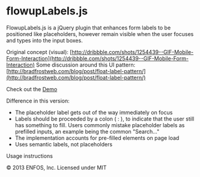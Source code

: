 flowupLabels.js
===============

FlowupLabels.js is a jQuery plugin that enhances form labels to be positioned like placeholders, however remain visible when the user focuses and types into the input boxes.

Original concept (visual): [http://dribbble.com/shots/1254439--GIF-Mobile-Form-Interaction](http://dribbble.com/shots/1254439--GIF-Mobile-Form-Interaction)
Some discussion around this UI pattern: [http://bradfrostweb.com/blog/post/float-label-pattern/](http://bradfrostweb.com/blog/post/float-label-pattern/)

Check out the [Demo](http://enfos.com/demos/FlowupLabels.js/)


Difference in this version: 
- The placeholder label gets out of the way immediately on focus
- Labels should be proceeded by a colon ( : ), to indicate that the user still has something to fill. Users commonly mistake placeholder labels as prefilled inputs, an example being the common "Search..."
- The implementation accounts for pre-filled elements on page load
- Uses semantic labels, not placeholders


Usage instructions



&copy; 2013 ENFOS, Inc.
Licensed under MIT